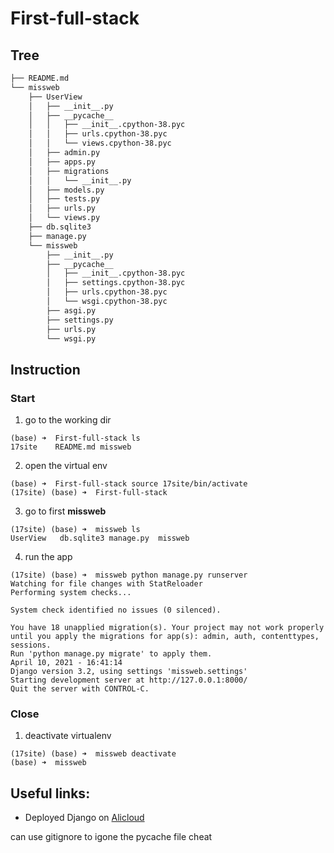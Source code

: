 # First-full-stack

## Tree

```bash 
├── README.md
└── missweb
    ├── UserView
    │   ├── __init__.py
    │   ├── __pycache__
    │   │   ├── __init__.cpython-38.pyc
    │   │   ├── urls.cpython-38.pyc
    │   │   └── views.cpython-38.pyc
    │   ├── admin.py
    │   ├── apps.py
    │   ├── migrations
    │   │   └── __init__.py
    │   ├── models.py
    │   ├── tests.py
    │   ├── urls.py
    │   └── views.py
    ├── db.sqlite3
    ├── manage.py
    └── missweb
        ├── __init__.py
        ├── __pycache__
        │   ├── __init__.cpython-38.pyc
        │   ├── settings.cpython-38.pyc
        │   ├── urls.cpython-38.pyc
        │   └── wsgi.cpython-38.pyc
        ├── asgi.py
        ├── settings.py
        ├── urls.py
        └── wsgi.py
```

## Instruction 
### Start

1. go to the working dir
```
(base) ➜  First-full-stack ls
17site    README.md missweb
```
2. open the virtual env 
```
(base) ➜  First-full-stack source 17site/bin/activate
(17site) (base) ➜  First-full-stack 
```
3. go to first **missweb**
```
(17site) (base) ➜  missweb ls
UserView   db.sqlite3 manage.py  missweb
```
4. run the app 
```
(17site) (base) ➜  missweb python manage.py runserver
Watching for file changes with StatReloader
Performing system checks...

System check identified no issues (0 silenced).

You have 18 unapplied migration(s). Your project may not work properly until you apply the migrations for app(s): admin, auth, contenttypes, sessions.
Run 'python manage.py migrate' to apply them.
April 10, 2021 - 16:41:14
Django version 3.2, using settings 'missweb.settings'
Starting development server at http://127.0.0.1:8000/
Quit the server with CONTROL-C.
```

### Close

1. deactivate virtualenv 
```
(17site) (base) ➜  missweb deactivate
(base) ➜  missweb 
```

## Useful links:

- Deployed Django on [Alicloud](https://www.alibabacloud.com/blog/deploy-django-application-on-alibaba-cloud_595833)

can use gitignore to igone the pycache file
cheat